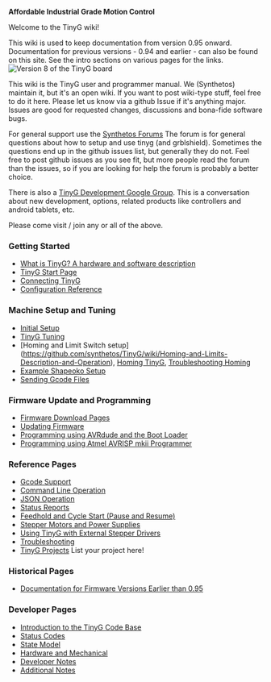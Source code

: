 **Affordable Industrial Grade Motion Control**

Welcome to the TinyG wiki!

This wiki is used to keep documentation from version 0.95 onward. Documentation for previous versions - 0.94 and earlier - can also be found on this site. See the intro sections on various pages for the links.
![Version 8 of the TinyG board](http://farm4.staticflickr.com/3719/12692585715_ca174304c0_b.jpg)

This wiki is the TinyG user and programmer manual. We (Synthetos) maintain it, but it's an open wiki. If you want to post wiki-type stuff, feel free to do it here. Please let us know via a github Issue if it's anything major. Issues are good for requested changes, discussions and bona-fide software bugs.

For general support use the [Synthetos Forums](https://www.synthetos.com/forum/tinyg/)
The forum is for general questions about how to setup and use tinyg (and grblshield). Sometimes the questions end up in the github issues list, but generally they do not. Feel free to post github issues as you see fit, but more people read the forum than the issues, so if you are looking for help the forum is probably a better choice.

There is also a [TinyG Development Google Group](https://groups.google.com/forum/?hl=en&fromgroups#!forum/devTinyG). This is a conversation about new development, options, related products like controllers and android tablets, etc.

Please come visit / join any or all of the above.

### Getting Started
* [What is TinyG? A hardware and software description](https://github.com/synthetos/TinyG/wiki/1.00-What-is-TinyG)
* [TinyG Start Page](https://github.com/synthetos/TinyG/wiki/1.01-TinyG-Start)
* [Connecting TinyG](https://github.com/synthetos/TinyG/wiki/1.02-Connecting-TinyG)
* [Configuration Reference](https://github.com/synthetos/TinyG/wiki/TinyG-Configuration)

### Machine Setup and Tuning
* [Initial Setup](https://github.com/synthetos/TinyG/wiki/Initial-Setup)
* [TinyG Tuning](https://github.com/synthetos/TinyG/wiki/TinyG-Tuning)
* [Homing and Limit Switch setup] (https://github.com/synthetos/TinyG/wiki/Homing-and-Limits-Description-and-Operation), [Homing TinyG](https://github.com/synthetos/TinyG/wiki/Homing-and-Limits-Description-and-Operation), [Troubleshooting Homing](https://github.com/synthetos/TinyG/wiki/Homing-and-Limits-Setup-and-Troubleshooting)
* [Example Shapeoko Setup](https://github.com/synthetos/TinyG/wiki/TinyG-Shapeoko-Setup)
* [Sending Gcode Files](https://github.com/synthetos/TinyG/wiki/TinyG-Sending-Files)

### Firmware Update and Programming
* [Firmware Download Pages](http://synthetos.github.io/)
* [Updating Firmware](https://github.com/synthetos/TinyG/wiki/TinyG-Updating-Firmware)
* [Programming using AVRdude and the Boot Loader](https://github.com/synthetos/TinyG/wiki/TinyG-Boot-Loader)
* [Programming using Atmel AVRISP mkii Programmer](https://github.com/synthetos/TinyG/wiki/Programming-TinyG-with-the-Atmel-AVRISP-Mkii-Programmer)

### Reference Pages
* [Gcode Support](https://github.com/synthetos/TinyG/wiki/TinyG-Gcode-Support)
* [Command Line Operation](https://github.com/synthetos/TinyG/wiki/TinyG-Command-Line)
* [JSON Operation](https://github.com/synthetos/TinyG/wiki/JSON-Operation)
* [Status Reports](https://github.com/synthetos/TinyG/wiki/Status-Reports)
* [Feedhold and Cycle Start (Pause and Resume)](https://github.com/synthetos/TinyG/wiki/TinyG-Feedhold-and-Resume)
* [Stepper Motors and Power Supplies](https://github.com/synthetos/TinyG/wiki/Stepper-Motors-and-Power-Supplies)
* [Using TinyG with External Stepper Drivers](https://github.com/synthetos/TinyG/wiki/TinyG-Using-External-Drivers)
* [Troubleshooting](https://github.com/synthetos/TinyG/wiki/Troubleshooting)
* [TinyG Projects](https://github.com/synthetos/TinyG/wiki/TinyG-Projects) List your project here!

### Historical Pages
* [Documentation for Firmware Versions Earlier than 0.95](https://github.com/synthetos/TinyG/wiki/TinyG-0.95-and-Earlier)

### Developer Pages
* [Introduction to the TinyG Code Base](https://github.com/synthetos/TinyG/wiki/Introduction-to-the-TinyG-Code-Base)
* [Status Codes](https://github.com/synthetos/TinyG/wiki/TinyG-Status-Codes)
* [State Model](https://github.com/synthetos/TinyG/wiki/TinyG-State-Model)
* [Hardware and Mechanical](https://github.com/synthetos/TinyG/wiki/TinyG-Hardware-Information)
* [Developer Notes](https://github.com/synthetos/TinyG/wiki/TinyG-Developer-Notes)
* [Additional Notes](https://github.com/synthetos/TinyG/wiki/Additional-Notes)